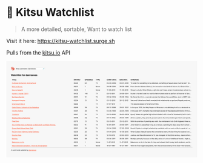 # 🦊 Kitsu Watchlist
> A more detailed, sortable, Want to watch list

Visit it here: https://kitsu-watchlist.surge.sh

Pulls from the [kitsu.io](https://kitsu.io) API

![A screenshot of the site](./screenshot.png)
